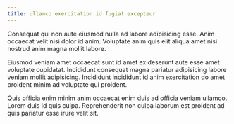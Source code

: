 ```yaml
---
title: ullamco exercitation id fugiat excepteur
---
```


Consequat qui non aute eiusmod nulla ad labore adipisicing esse. Anim occaecat velit nisi dolor id anim. Voluptate anim quis elit aliqua amet nisi nostrud anim magna mollit labore.

Eiusmod veniam amet occaecat sunt id amet ex deserunt aute esse amet voluptate cupidatat. Incididunt consequat magna pariatur adipisicing labore veniam mollit adipisicing. Incididunt incididunt id anim exercitation do amet proident minim ad voluptate qui proident.

Quis officia enim minim anim occaecat enim duis ad officia veniam ullamco. Lorem duis id quis culpa. Reprehenderit non culpa laborum est proident ad quis pariatur esse irure velit sit.